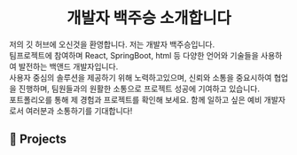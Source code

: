 <h1 align="center">개발자 백주승 소개합니다</h1>
<p>
  저의 깃 허브에 오신것을 환영합니다. 저는 개발자 백주승입니다.<br/>
  팀프로젝트에 참여하며 React, SpringBoot, html 등 다양한 언어와 기술들을 사용하여 발전하는 백앤드 개발자입니다.
  <br/>
  사용자 중심의 솔루션을 제공하기 위해 노력하고있으며, 신뢰와 소통을 중요시하여 협업을 진행하며, 팀원들과의 원활한 소통으로 프로젝트 성공에 기여하고 있습니다.
  <br/>
  포트폴리오를 통해 제 경험과 프로젝트를 확인해 보세요. 함께 일하고 싶은 예비 개발자로서 여러분과 소통하기를 기대합니다!
</p>

<h2>💬 Projects</h2>
<!--
**juseungBaek/juseungBaek** is a ✨ _special_ ✨ repository because its `README.md` (this file) appears on your GitHub profile.

Here are some ideas to get you started:

- 🔭 I’m currently working on ...
- 🌱 I’m currently learning ...
- 👯 I’m looking to collaborate on ...
- 🤔 I’m looking for help with ...
- 💬 Ask me about ...
- 📫 How to reach me: ...
- 😄 Pronouns: ...
- ⚡ Fun fact: ...
-->
